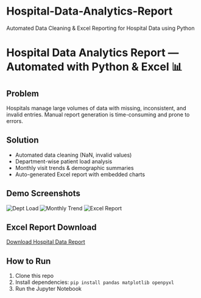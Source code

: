 # Hospital-Data-Analytics-Report
Automated Data Cleaning &amp; Excel Reporting for Hospital Data using Python
# Hospital Data Analytics Report — Automated with Python & Excel 📊

## Problem
Hospitals manage large volumes of data with missing, inconsistent, and invalid entries. Manual report generation is time-consuming and prone to errors.

## Solution
- Automated data cleaning (NaN, invalid values)
- Department-wise patient load analysis
- Monthly visit trends & demographic summaries
- Auto-generated Excel report with embedded charts

## Demo Screenshots
![Dept Load](./screenshots/dept_load.png)
![Monthly Trend](./screenshots/monthly_trend.png)
![Excel Report](./screenshots/excel_dashboard.png)

## Excel Report Download
[Download Hospital Data Report](./Hospital_Data_Report.xlsx)

## How to Run
1. Clone this repo
2. Install dependencies: `pip install pandas matplotlib openpyxl`
3. Run the Jupyter Notebook

